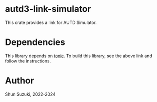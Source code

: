 # autd3-link-simulator

This crate provides a link for AUTD Simulator.

# Dependencies

This library depends on [tonic](https://github.com/hyperium/tonic).
To build this library, see the above link and follow the instructions.

# Author

Shun Suzuki, 2022-2024
